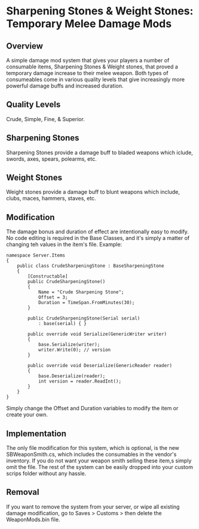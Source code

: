 # Sharpening Stones &amp; Weight Stones: Temporary Melee Damage Mods

## Overview
A simple damage mod system that gives your players a number of consumable items, Sharpening Stones & Weight stones, that proved a temporary damage increase to their melee weapon.
Both types of consumeables come in various quality levels that give increasingly more powerful damage buffs and increased duration. 

## Quality Levels
Crude, Simple, Fine, & Superior.

## Sharpening Stones
Sharpening Stones provide a damage buff to bladed weapons which iclude,
swords, axes, spears, polearms, etc.

## Weight Stones
Weight stones provide a damage buff to blunt weapons which include,
clubs, maces, hammers, staves, etc.

## Modification
The damage bonus and duration of effect are intentionally easy to modify. No code editing is required in the Base Classes, and it's simply a matter of changing teh values in the item's file.
Example:
```
namespace Server.Items
{
    public class CrudeSharpeningStone : BaseSharpeningStone
    {
        [Constructable]
        public CrudeSharpeningStone()
        {
            Name = "Crude Sharpening Stone";
            Offset = 3;
            Duration = TimeSpan.FromMinutes(30);
        }

        public CrudeSharpeningStone(Serial serial)
            : base(serial) { }

        public override void Serialize(GenericWriter writer)
        {
            base.Serialize(writer);
            writer.Write(0); // version
        }

        public override void Deserialize(GenericReader reader)
        {
            base.Deserialize(reader);
            int version = reader.ReadInt();
        }
    }
}
```
Simply change the Offset and Duration variables to modify the item or create your own.

## Implementation
The only file modification for this system, which is optional, is the new SBWeaponSmith.cs, which includes the consumables in the vendor's inventory.
If you do not want your weapon smith selling these item,s simply omit the file. The rest of the system can be easily dropped into your custom scrips folder without any hassle.

## Removal
If you want to remove the system from your server, or wipe all existing damage modification, go to Saves > Customs > then delete the WeaponMods.bin file.

